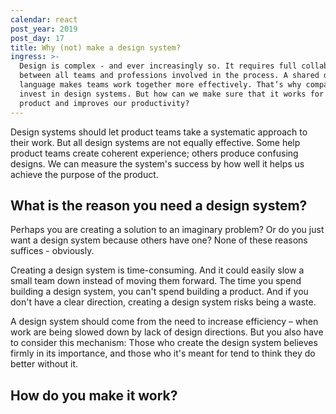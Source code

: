 ```yaml
---
calendar: react
post_year: 2019
post_day: 17
title: Why (not) make a design system?
ingress: >-
  Design is complex - and ever increasingly so. It requires full collaboration
  between all teams and professions involved in the process. A shared design
  language makes teams work together more effectively. That’s why companies
  invest in design systems. But how can we make sure that it works for our
  product and improves our productivity?
---
```

Design systems should let product teams take a systematic approach to their work. But all design systems are not equally effective. Some help product teams create coherent experience; others produce confusing designs. We can measure the system's success by how well it helps us achieve the purpose of the product.

## What is the reason you need a design system?

Perhaps you are creating a solution to an imaginary problem? Or do you just want a design system because others have one? None of these reasons suffices - obviously.

Creating a design system is time-consuming. And it could easily slow a small team down instead of moving them forward. The time you spend building a design system, you can't spend building a product. And if you don't have a clear direction, creating a design system risks being a waste.

A design system should come from the need to increase efficiency – when work are being slowed down by lack of design directions. But you also have to consider this mechanism: Those who create the design system believes firmly in its importance, and those who it's meant for tend to think they do better without it.

## How do you make it work?
